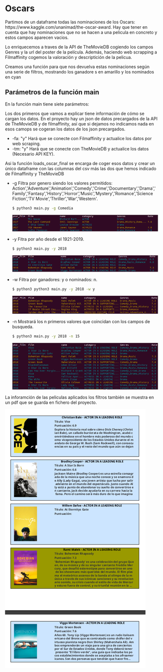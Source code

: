 # Oscars

<p>Partimos de un dataframe todas las nominaciones de los Oscars: https://www.kaggle.com/unanimad/the-oscar-award. Hay que tener en cuenta que hay nominaciones que no se hacen a una pelicula en concreto y estos campos aparecen vacios.</p>

<p>Lo enriquecemos a traves de la API de TheMovieDB cogiendo los campos Genres y la url del poster de la película. Además, haciendo web scrapping a Filmaffinity cogemos la valoración y descriptición de la pelicua.</p>

<p>Creamos una función para que nos devuelva estas nominaciones según una serie de filtros, mostrando los ganadore s en amarillo y los nominados en cyan</p>

## Parámetros de la función main

<p>En la función main tiene siete parámetros:</p>
<p>Los dos primeros que vamos a explicar tiene información de cómo se cargan los datos. En el proyecto hay un json de datos precargados de la API de TheMovieDB y de filmaffinity, así que si dejamos no indicamos nada en esos camops se cogeran los datos de los json precargados.</p>
<ul>
<li>-fa: "y" Hará que se conecte con Filmaffinity y actualice los datos por web scraping.</li>
<li>-tm: "y" Hará que se conecte con TheMovieDB y actualice los datos (Necesario API KEY).</li>
</ul>
<p>Asi la función loads_oscar_final se encarga de coger esos datos y crear un único dataframe con las columnas del csv más las dos que hemos indicado de Filmaffinity y TheMovieDB</p>
<ul>
<li>-g Filtra por genero siendo los valores permitidos: Action','Adventure','Animation','Comedy','Crime','Documentary','Drama','Family','Fantasy','History','Horror','Music','Mystery','Romance','Science Fiction','TV Movie','Thriller','War','Western'.

```sh
$ python3 main.py -g Comedia 
```
![N|Solid](src/img/genres.png)
</li>
<li>-y Fitra por año desde el 1921-2019.

```sh
$ python3 main.py -y 2018 
```
![N|Solid](src/img/year.png)
</li>
<li>-w Filtra por ganadores: y o nominados: n.

```sh
$ python3 python3 main.py -y 2018 -w y 
```
![N|Solid](src/img/winners.png)
</li>
<li>-n Mostrará los n primeros valores que coincidan con los campos de busqueda.

```sh
$ python3 main.py -y 2018 -n 15 
```
![N|Solid](src/img/number.png)
</li>
</ul>

<p>La inforamción de las peliculas aplicados los filtros también se muestra en un pdf que se guarda en fichero del proyecto.</p>


![N|Solid](src/img/pdf.png)
    